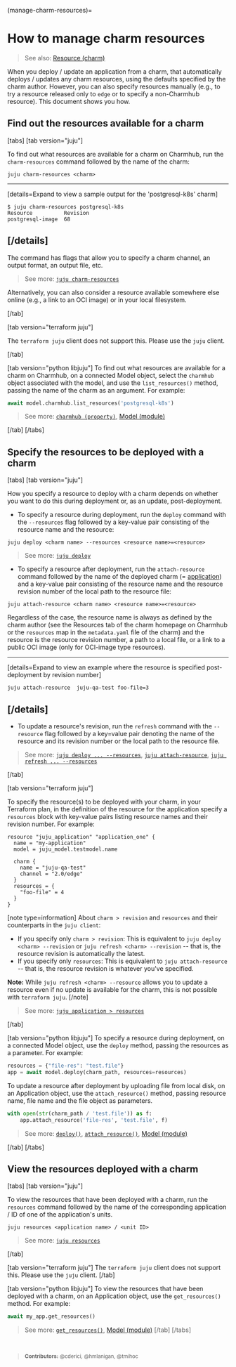 (manage-charm-resources)=
# How to manage charm resources

> See also: [Resource (charm)](/t/11312)

When you deploy / update an application from a charm, that automatically deploys / updates any charm resources, using the defaults specified by the charm author. However, you can also specify resources manually (e.g., to try a resource released only to `edge` or to specify a non-Charmhub resource). This document shows you how.


## Find out the resources available for a charm

[tabs]
[tab version="juju"]

To find out what resources are available for a charm on Charmhub, run the `charm-resources` command followed by the name of the charm:

```text
juju charm-resources <charm>
```
---
[details=Expand to view a sample output for the 'postgresql-k8s' charm]
```text
$ juju charm-resources postgresql-k8s
Resource          Revision
postgresql-image  68
```
[/details]
---

The command has flags that allow you to specify a charm channel, an output format, an output file, etc. 

> See more: [`juju charm-resources`](/t/10099)

Alternatively, you can also consider a resource available somewhere else online (e.g., a link to an OCI image) or in your local filesystem.

[/tab]

[tab version="terraform juju"]

The `terraform juju` client does not support this. Please use the `juju` client.

[/tab]

[tab version="python libjuju"]
To find out what resources are available for a charm on Charmhub, on a connected Model object, select the `charmhub` object associated with the model, and use the `list_resources()` method, passing the name of the charm as an argument. For example:

```python
await model.charmhub.list_resources('postgresql-k8s')
```

> See more: [`charmhub (property)`](https://pythonlibjuju.readthedocs.io/en/latest/api/juju.model.html#juju.model.Model.charmhub), [Model (module)](https://pythonlibjuju.readthedocs.io/en/latest/narrative/model.html)

[/tab]
[/tabs]

## Specify the resources to be deployed with a charm

[tabs]
[tab version="juju"]


How you specify a resource to deploy with a charm depends on whether you want to do this during deployment or, as an update, post-deployment.


- To specify a resource during deployment, run the `deploy` command with the `--resources` flag followed by a key-value pair consisting of the resource name and the resource:

```text
juju deploy <charm name> --resources <resource name>=<resource>
```

> See more: [`juju deploy`](/t/10074)

- To specify a  resource after deployment, run the `attach-resource` command followed by the name of the deployed charm (= [application](/t/5471)) and a key-value pair consisting of the resource name and the resource revision number of the local path to the resource file:

```text
juju attach-resource <charm name> <resource name>=<resource>
```

Regardless of the case, the resource name is always as defined by the charm author (see the Resources tab of the charm homepage on Charmhub or the `resources` map in the `metadata.yaml` file of the charm) and the resource is the resource revision number, a path to a local file, or a link to a public OCI image (only for OCI-image type resources).

----
[details=Expand to view an example where the resource is specified post-deployment by revision number]
```text
juju attach-resource  juju-qa-test foo-file=3
```
[/details]
----

- To update a resource's revision, run the `refresh` command with the `--resource` flag followed by a key=value pair denoting the name of the resource and its revision number or the local path to the resource file. 

> See more: [`juju deploy ... --resources`](/t/10074), [`juju attach-resource`](/t/10124), [`juju refresh ... --resources`](/t/10189)

[/tab]

[tab version="terraform juju"]

To specify the resource(s) to be deployed with your charm, in your Terraform plan, in the definition of the resource for the application specify a `resources` block with key-value pairs listing resource names and their revision number. For example:

```text
resource "juju_application" "application_one" {
  name = "my-application"
  model = juju_model.testmodel.name
  
  charm {
    name = "juju-qa-test"
    channel = "2.0/edge"
  }
  resources = {
    "foo-file" = 4
  }
}
```


[note type=information]
About `charm > revision` and `resources` and their counterparts in the `juju client`: 
- If you specify only `charm > revision`: This is equivalent to `juju deploy <charm> --revision` or `juju refresh <charm> --revision` -- that is, the resource revision is automatically the latest.
- If you specify only `resources`: This is equivalent to `juju attach-resource` -- that is, the resource revision is whatever you've specified.

**Note:** While `juju refresh <charm> --resource` allows you to update a resource even if no update is available for the charm, this is not possible with `terraform juju`.
[/note]

> See more: [`juju_application > resources`](https://registry.terraform.io/providers/juju/juju/latest/docs/resources/application#resources)

[/tab]

[tab version="python libjuju"]
To specify a resource during deployment, on a connected Model object, use the `deploy` method, passing the resources as a parameter. For example:

```python
resources = {"file-res": "test.file"}
app = await model.deploy(charm_path, resources=resources)
```

To update a resource after deployment by uploading file from local disk, on an Application object, use the `attach_resource()` method, passing resource name, file name and the file object as parameters.

```python
with open(str(charm_path / 'test.file')) as f:
    app.attach_resource('file-res', 'test.file', f)
```


> See more: [`deploy()`](https://pythonlibjuju.readthedocs.io/en/latest/api/juju.model.html#juju.model.Model.deploy), [`attach_resource()`](https://pythonlibjuju.readthedocs.io/en/latest/api/juju.application.html#juju.application.Application.attach_resource), [Model (module)](https://pythonlibjuju.readthedocs.io/en/latest/narrative/model.html)

[/tab]
[/tabs]


## View the resources deployed with a charm

[tabs]
[tab version="juju"]


To view the resources that have been deployed with a charm, run the `resources` command followed by the name of the corresponding application / ID of one of the application's units.

```text
juju resources <application name> / <unit ID>
```

> See more: [`juju resources`](/t/10218)

[/tab]

[tab version="terraform juju"]
The `terraform juju` client does not support this. Please use the `juju` client. 
[/tab]

[tab version="python libjuju"]
To view the resources that have been deployed with a charm, on an Application object, use the `get_resources()` method. For example:

```python
await my_app.get_resources()
```


> See more: [`get_resources()`](https://pythonlibjuju.readthedocs.io/en/latest/api/juju.application.html#juju.application.Application.get_resources), [Model (module)](https://pythonlibjuju.readthedocs.io/en/latest/narrative/model.html)
[/tab]
[/tabs]

<br>

> <small>**Contributors:** @cderici, @hmlanigan, @tmihoc </small>
